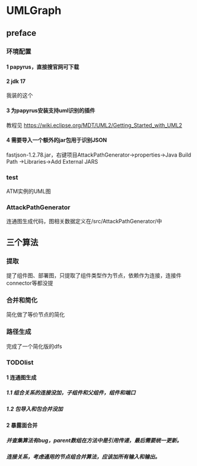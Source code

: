 # UMLGraph
## preface
### 环境配置
#### 1 papyrus，直接搜官网可下载
#### 2 jdk 17
我装的这个
#### 3 为papyrus安装支持uml识别的插件
教程见 https://wiki.eclipse.org/MDT/UML2/Getting_Started_with_UML2
#### 4 需要导入一个额外的jar包用于识别JSON
fastjson-1.2.78.jar，右键项目AttackPathGenerator->properties->Java Build Path ->Libraries->Add External JARS
### test
ATM实例的UML图

### AttackPathGenerator
连通图生成代码，图相关数据定义在/src/AttackPathGenerator/中

## 三个算法

### 提取
提了组件图、部署图，只提取了组件类型作为节点，依赖作为连接，连接件connector等都没提


### 合并和简化
简化做了等价节点的简化

### 路径生成
完成了一个简化版的dfs


### TODOlist
#### 1 连通图生成
##### 1.1 组合关系的连接没加，子组件和父组件，组件和端口
##### 1.2 包导入和包合并没加
#### 2 暴露面合并
##### 并查集算法有bug，parent数组在方法中是引用传递，最后需要统一更新。
##### 连接关系，考虑通用的节点组合并算法，应该加所有输入和输出。


